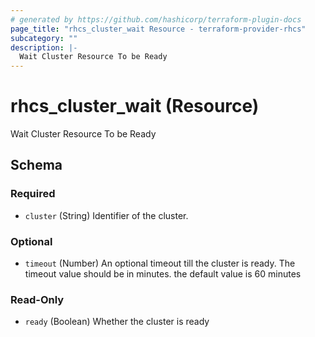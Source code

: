 ```yaml
---
# generated by https://github.com/hashicorp/terraform-plugin-docs
page_title: "rhcs_cluster_wait Resource - terraform-provider-rhcs"
subcategory: ""
description: |-
  Wait Cluster Resource To be Ready
---
```


# rhcs_cluster_wait (Resource)

Wait Cluster Resource To be Ready



<!-- schema generated by tfplugindocs -->
## Schema

### Required

- `cluster` (String) Identifier of the cluster.

### Optional

- `timeout` (Number) An optional timeout till the cluster is ready. The timeout value should be in minutes. the default value is 60 minutes

### Read-Only

- `ready` (Boolean) Whether the cluster is ready


